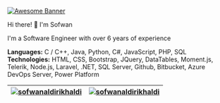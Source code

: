 [![Awesome Banner](https://github-production-user-asset-6210df.s3.amazonaws.com/74038190/240304586-d48893bd-0757-481c-8d7e-ba3e163feae7.png?X-Amz-Algorithm=AWS4-HMAC-SHA256&X-Amz-Credential=AKIAVCODYLSA53PQK4ZA%2F20240705%2Fus-east-1%2Fs3%2Faws4_request&X-Amz-Date=20240705T095945Z&X-Amz-Expires=300&X-Amz-Signature=523e83b3b4b1e5c8d2baf8c82ff39c8bf629741a75f34ba95f4eb0cda520d18c&X-Amz-SignedHeaders=host&actor_id=156644449&key_id=0&repo_id=588181932)](https://anmol-baranwal.github.io/Cool-GIFs-For-GitHub/#/)

Hi there! 👋 I'm Sofwan

I'm a Software Engineer with over 6 years of experience

**Languages:** C / C++, Java, Python, C#, JavaScript, PHP, SQL\
**Technologies:** HTML, CSS, Bootstrap, JQuery, DataTables, Moment.js, Telerik, Node.js, Laravel, .NET, SQL Server, Github, Bitbucket, Azure DevOps Server, Power Platform

| <a href="https://github.com/anuraghazra/github-readme-stats"><img align="center" src="https://github-readme-stats.vercel.app/api?username=sofwanaldirikhaldi&show_icons=true&hide_border=true&theme=shadow_red" alt="sofwanaldirikhaldi"/></a> | <a href="https://github.com/anuraghazra/github-readme-stats"><img align="center" src="https://github-readme-stats.vercel.app/api/top-langs/?username=sofwanaldirikhaldi&layout=compact&hide_border=true&theme=shadow_red" alt="sofwanaldirikhaldi"/></a> |
| ------------- | ------------- |
